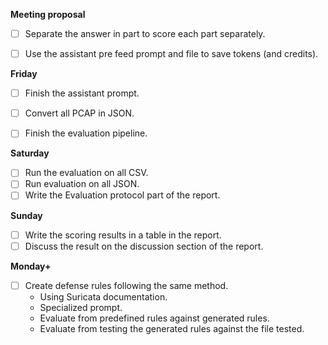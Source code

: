 **Meeting proposal**
- [ ] Separate the answer in part to score each part separately.
- [ ] Use the assistant pre feed prompt and file to save tokens (and credits).


**Friday**
- [ ] Finish the assistant prompt.
- [ ] Convert all PCAP in JSON.
- [ ] Finish the evaluation pipeline.


**Saturday**
- [ ] Run the evaluation on all CSV.
- [ ] Run evaluation on all JSON.
- [ ] Write the Evaluation protocol part of the report.

**Sunday**
- [ ] Write the scoring results in a table in the report.
- [ ] Discuss the result on the discussion section of the report.

**Monday+**
- [ ] Create defense rules following the same method.
    - Using Suricata documentation.
    - Specialized prompt.
    - Evaluate from predefined rules against generated rules.
    - Evaluate from testing the generated rules against the file tested.